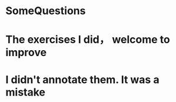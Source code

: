 # SomeQuestions
# The exercises I did， welcome to improve
# I didn't annotate them. It was a mistake

